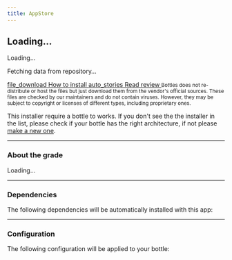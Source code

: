 ```yaml
---
title: AppStore
---
```


<section class="heading no-bg">
    <div class="card-bg" id="app_bg"></div>
    <div class="container large center">
        <h1 id="app_name">Loading…</h1>
        <p id="app_description">Loading…</p>
        <div class="tags" id="app_tags"><p>Fetching data from repository…</p></div>
    </div>
</section>

<section class="store-screenshot">
    <div class="container medium" id="app_screenshot"></div>
</section>

<section class="page loading">
  <div class="container large">
    <div class="app-details">
        <aside>
            <a href="#" class="button" id="app_download">
                <span class="mdi material-icons-outlined">file_download</span> How to install
            </a>
            <a href="#" class="button secondary" id="app_review">
                <span class="mdi material-icons-outlined">auto_stories</span> Read review
            </a>
            <small>Bottles does not re-distribute or host the files but just 
            download them from the vendor's official sources. These files are 
            checked by our maintainers and do not contain viruses. However, 
            they may be subject to copyright or licenses of different types, 
            including proprietary ones.</small>
        </aside>
        <section>
            <p>This installer require a <b id="app_arch_req"></b> bottle to works.
                If you don't see the the installer in the list, please check if your
                bottle has the right architecture, if not please <a href="https://docs.usebottles.com/getting-started/environments">make a new one</a>.</p>
            <hr />
            <h3>About the <span id="app_grade_ex"></span> grade</h3>
            <p id="app_grade_description">Loading…</p>
            <hr />
            <h3>Dependencies</h3>
            <p>The following dependencies will be automatically installed with this app:</p>
            <ul class="cards has-hover" id="app_dependencies"></ul>
            <hr />
            <h3>Configuration</h3>
            <p>The following configuration will be applied to your bottle:</p>
            <ul class="list" id="app_configuration"></ul>
        </section>
    </div>
  </div>
</section>

<div class="modal" id="modal_installer"></div>
<div class="modal" id="modal_review"></div>
<link rel="stylesheet" href="https://cdnjs.cloudflare.com/ajax/libs/highlight.js/11.2.0/styles/obsidian.min.css">
<script src="https://cdnjs.cloudflare.com/ajax/libs/highlight.js/11.2.0/highlight.min.js"></script>
<script src="https://cdnjs.cloudflare.com/ajax/libs/highlight.js/11.2.0/languages/yaml.min.js"></script>
<script src="https://cdnjs.cloudflare.com/ajax/libs/js-yaml/4.1.0/js-yaml.min.js"></script>
<script>
    var architectures = {
        "win64": "64-bit",
        "win32": "32-bit"
    }
    var grade_descriptions = {
        "Bronze": `This application works but not in the best way. 
                    The installer has configured your bottle to give you the best 
                    possible experience but you have to expect glitches, inaccessible 
                    features (e.g. multiplayer if it's a game) and any other problems. 
                    In the future this installer may receive updates to improve the result.`,
        "Silver": `This application works fine. There are some glitches, but they
                    don't affect the application's functionality. All features
                    are accessible and works as expected.`,
        "Gold": `This application works in the best way. There may be rare glitches
                    but they don't affect the application's functionality. All features
                are accessible and works as expected.`,
        "Platinum": `This application works in the best way. There are no glitches.
                    All features are accessible and works as expected, the whole
                    experience and feedback is smooth.`,
    }
    window.onhashchange = function() {
        var hash = window.location.hash.substr(1);
        if (hash == "") {
            window.location = "/appstore";
            return;
        }
        location.reload();
    };
    function modal(url) {
        var modal = document.getElementsByClassName('modal');
        fetch(url).then(function (response) {
            return response.text().then(function (text) {
            var data =
                modal[0].innerHTML = `<div>
                <pre><code class="language-yaml">${text}</code></pre>
                <div class="actions">
                    <a class="button icon-slot" onclick="modal_close()">
                    <span class="mdi material-icons">close</span>
                    Close
                    </a>
                    <a class="button icon-slot" href="https://github.com/bottlesdevs/programs">
                    <span class="mdi material-icons">create</span>
                    Edit
                    </a>
                </div>`;
            modal[0].classList.add('show');
            hljs.highlightAll();
            }).catch(function (err) {
            console.log(err);
            });
        });
    }
    function modal_close() {
        var modals = document.getElementsByClassName('modal');
        for (var i = 0; i < modals.length; i++) {
            modals[i].classList.remove('show');
        }
    }
    function dropdown_reset() {
        var dropdowns = document.getElementsByClassName('dropdown');
        for (var i = 0; i < dropdowns.length; i++) {
            dropdowns[i].classList.remove('show');
        }
    }
    document.addEventListener('keyup', function(e) {
        if (e.keyCode == 27) {
            modal_close();
            dropdown_reset();
        }
    });
    document.addEventListener('click', function(e) {
        if (e.target.classList.contains('modal')) {
            modal_close();
        }
        if (e.target.closest('.toggler')) {
            e.target.closest('.dropdown').classList.toggle('show');
        }
    });
    function resourceExists(url) {
        var http = new XMLHttpRequest();
        http.open('HEAD', url, false);
        http.send();
        return http.status != 404;
    }
    fetch('https://raw.githubusercontent.com/bottlesdevs/programs/main/index.yml') 
    .then(response => response.text())
    .then((data) => {
        console.info("Installers database index found.");
        installers_index = jsyaml.load(data)
        var hash = window.location.hash.substring(1);
        if (hash && installers_index[hash]) {
            var entry = installers_index[hash];
            fetch(`https://raw.githubusercontent.com/bottlesdevs/programs/main/${entry['Category']}/${hash}.yml`)
            .then(response => response.text())
            .then((data) => {
                console.info("Installer found.");
                var app = jsyaml.load(data);
                var screenshot = `https://raw.githubusercontent.com/bottlesdevs/programs/main/data/${hash}/screenshot.png`;
                var icon = `https://raw.githubusercontent.com/bottlesdevs/programs/main/data/${hash}/${entry['Icon']}`;
                var review = `https://raw.githubusercontent.com/bottlesdevs/programs/main/Reviews/${hash}.md`;
                document.getElementById('app_bg').style.backgroundImage = `url(${icon})`;
                document.getElementById('app_name').innerHTML = `<img src="${icon}" class="icon"> ${entry['Name']}`;
                document.getElementById('app_description').innerHTML = app['Description'];
                if (resourceExists(screenshot)) {
                    document.getElementById('app_screenshot').innerHTML = `<img class="card" src="${screenshot}" alt="Screenshot" />`;
                }
                document.getElementById('app_tags').innerHTML = `
                    <span class="tag grade-${app['Grade']}">${app['Grade']}</span>
                    <span class="tag tag-${entry['Category']}">${entry['Category']}</span>
                    <span class="tag tag-${entry['Arch']}">${entry['Arch']}</span>
                `;
                if (resourceExists(review)) {
                    document.getElementById('app_review').setAttribute('href', review);
                } else {
                    document.getElementById('app_review').setAttribute('disabled', 'disabled');
                }
                document.getElementById('app_arch_req').innerHTML = architectures[entry['Arch']];
                document.getElementById('app_grade_ex').innerHTML = app['Grade'];
                document.getElementById('app_grade_description').innerHTML = grade_descriptions[app['Grade']];

                fetch(`https://raw.githubusercontent.com/bottlesdevs/dependencies/main/index.yml`)
                .then(response => response.text())
                .then((data) => {
                    console.info("Dependencies index found.");
                    var dependencies_index = jsyaml.load(data);
                    for (var dep in app['Dependencies']) {
                        var app_dep_entry = app['Dependencies'][dep];
                        var dep_entry = dependencies_index[app_dep_entry];
                        document.getElementById('app_dependencies').innerHTML += `
                            <li class="link">
                                <a href="https://github.com/bottlesdevs/dependencies/blob/main/${dep_entry['Category']}/${app_dep_entry}.yml" target="_blank">
                                    ${app_dep_entry}<br/>
                                    <small>${dep_entry['Description']}</small>
                                </a>
                            </li>
                            `;
                    }
                })
                .catch(function (err) {
                    console.error("Failed to fetch dependencies index.");
                    console.log(err);
                });
                for (var param in app['Parameters']) {
                    var value = app['Parameters'][param];
                    if (value) {
                        value = "enabled";
                    } else if (value == "false") {
                        value = "disabled";
                    }
                    document.getElementById('app_configuration').innerHTML += `<li>${param}: ${value}</li>`;
                }

            })
            .catch(err => {
                console.error("Failed to fetch installer!");
                throw err
            });
        }
    })
    .catch(err => {
        console.error("Failed to fetch Installers database index!");
        throw err
    });
    
</script>